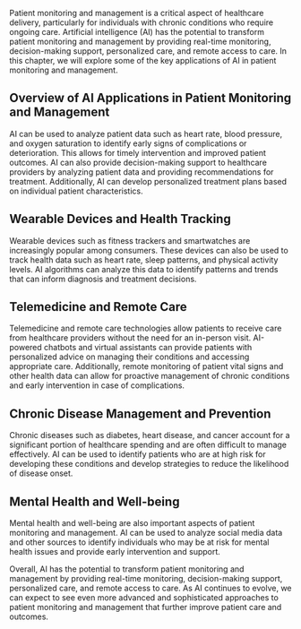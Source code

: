 
Patient monitoring and management is a critical aspect of healthcare delivery, particularly for individuals with chronic conditions who require ongoing care. Artificial intelligence (AI) has the potential to transform patient monitoring and management by providing real-time monitoring, decision-making support, personalized care, and remote access to care. In this chapter, we will explore some of the key applications of AI in patient monitoring and management.

Overview of AI Applications in Patient Monitoring and Management
----------------------------------------------------------------

AI can be used to analyze patient data such as heart rate, blood pressure, and oxygen saturation to identify early signs of complications or deterioration. This allows for timely intervention and improved patient outcomes. AI can also provide decision-making support to healthcare providers by analyzing patient data and providing recommendations for treatment. Additionally, AI can develop personalized treatment plans based on individual patient characteristics.

Wearable Devices and Health Tracking
------------------------------------

Wearable devices such as fitness trackers and smartwatches are increasingly popular among consumers. These devices can also be used to track health data such as heart rate, sleep patterns, and physical activity levels. AI algorithms can analyze this data to identify patterns and trends that can inform diagnosis and treatment decisions.

Telemedicine and Remote Care
----------------------------

Telemedicine and remote care technologies allow patients to receive care from healthcare providers without the need for an in-person visit. AI-powered chatbots and virtual assistants can provide patients with personalized advice on managing their conditions and accessing appropriate care. Additionally, remote monitoring of patient vital signs and other health data can allow for proactive management of chronic conditions and early intervention in case of complications.

Chronic Disease Management and Prevention
-----------------------------------------

Chronic diseases such as diabetes, heart disease, and cancer account for a significant portion of healthcare spending and are often difficult to manage effectively. AI can be used to identify patients who are at high risk for developing these conditions and develop strategies to reduce the likelihood of disease onset.

Mental Health and Well-being
----------------------------

Mental health and well-being are also important aspects of patient monitoring and management. AI can be used to analyze social media data and other sources to identify individuals who may be at risk for mental health issues and provide early intervention and support.

Overall, AI has the potential to transform patient monitoring and management by providing real-time monitoring, decision-making support, personalized care, and remote access to care. As AI continues to evolve, we can expect to see even more advanced and sophisticated approaches to patient monitoring and management that further improve patient care and outcomes.
